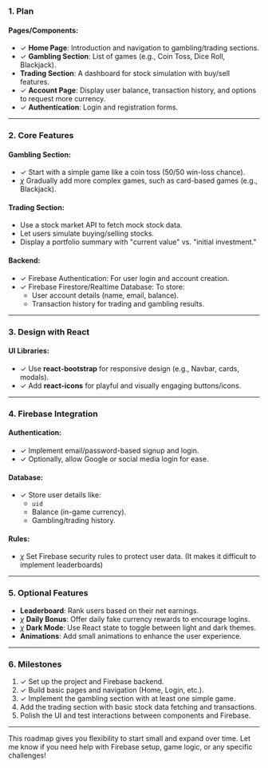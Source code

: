 ### **1. Plan**
#### Pages/Components:
   - $\checkmark$ **Home Page**: Introduction and navigation to gambling/trading sections.
   - $\checkmark$ **Gambling Section**: List of games (e.g., Coin Toss, Dice Roll, Blackjack).
   - **Trading Section**: A dashboard for stock simulation with buy/sell features.
   - $\checkmark$ **Account Page**: Display user balance, transaction history, and options to request more currency.
   - $\checkmark$ **Authentication**: Login and registration forms.

---

### **2. Core Features**
#### Gambling Section:
   - $\checkmark$ Start with a simple game like a coin toss (50/50 win-loss chance).
   - $\chi$ Gradually add more complex games, such as card-based games (e.g., Blackjack).

#### Trading Section:
   - Use a stock market API to fetch mock stock data.
   - Let users simulate buying/selling stocks.
   - Display a portfolio summary with "current value" vs. "initial investment."

#### Backend:
   - $\checkmark$ Firebase Authentication: For user login and account creation.
   - $\checkmark$ Firebase Firestore/Realtime Database: To store:
     - User account details (name, email, balance).
     - Transaction history for trading and gambling results.

---

### **3. Design with React**
#### UI Libraries:
   - $\checkmark$ Use **react-bootstrap** for responsive design (e.g., Navbar, cards, modals).
   - $\checkmark$ Add **react-icons** for playful and visually engaging buttons/icons.

---

### **4. Firebase Integration**
#### Authentication:
   - $\checkmark$ Implement email/password-based signup and login.
   - $\checkmark$ Optionally, allow Google or social media login for ease.

#### Database:
   - $\checkmark$ Store user details like:
     - `uid`
     - Balance (in-game currency).
     - Gambling/trading history.

#### Rules:
   - $\chi$ Set Firebase security rules to protect user data. (It makes it difficult to implement leaderboards)

---

### **5. Optional Features**
   - **Leaderboard**: Rank users based on their net earnings.
   - $\chi$ **Daily Bonus**: Offer daily fake currency rewards to encourage logins.
   - $\chi$ **Dark Mode**: Use React state to toggle between light and dark themes.
   - **Animations**: Add small animations to enhance the user experience.

---

### **6. Milestones**
1. $\checkmark$ Set up the project and Firebase backend.
2. $\checkmark$ Build basic pages and navigation (Home, Login, etc.).
3. $\checkmark$ Implement the gambling section with at least one simple game.
4. Add the trading section with basic stock data fetching and transactions.
5. Polish the UI and test interactions between components and Firebase.

---

This roadmap gives you flexibility to start small and expand over time. Let me know if you need help with Firebase setup, game logic, or any specific challenges!